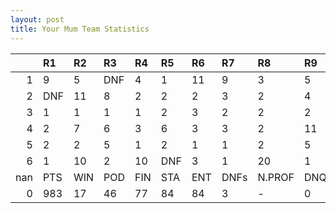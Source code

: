 ```yaml
---
layout: post 
title: Your Mum Team Statistics
--- 
```


|     | R1   | R2   | R3   | R4   | R5   | R6   | R7   | R8     | R9   | R10   | R11   | R12   | Points   | Pos   |
|----:|:-----|:-----|:-----|:-----|:-----|:-----|:-----|:-------|:-----|:------|:------|:------|:---------|:------|
|   1 | 9    | 5    | DNF  | 4    | 1    | 11   | 9    | 3      | 5    | 3     | 2     | 9     | 95.0     | 120.0 |
|   2 | DNF  | 11   | 8    | 2    | 2    | 2    | 3    | 2      | 4    | 1     | 1     | 6     | 137.0    | 3.0   |
|   3 | 1    | 1    | 1    | 1    | 2    | 3    | 2    | 2      | 2    | DNF   | 2     | 1     | 227.0    | 2.0   |
|   4 | 2    | 7    | 6    | 3    | 6    | 3    | 3    | 2      | 11   | 1     | 10    | 14    | 118.0    | 1.0   |
|   5 | 2    | 2    | 5    | 1    | 2    | 1    | 1    | 2      | 5    | DNF   | 10    | 7     | 160.0    | 3.0   |
|   6 | 1    | 10   | 2    | 10   | DNF  | 3    | 1    | 20     | 1    | 13    | 7     | 5     | 129.0    | 1.0   |
| nan | PTS  | WIN  | POD  | FIN  | STA  | ENT  | DNFs | N.PROF | DNQ  | %FIN  | PPR   | BST   | CHA      | RNK   |
|   0 | 983  | 17   | 46   | 77   | 84   | 84   | 3    | -      | 0    | 91.7  | 11.7  | 1     | 2.0      | 2     |